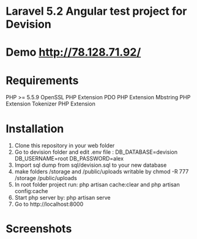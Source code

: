 # Laravel 5.2 Angular test project for Devision

# Demo http://78.128.71.92/

# Requirements
PHP >= 5.5.9
OpenSSL PHP Extension
PDO PHP Extension
Mbstring PHP Extension
Tokenizer PHP Extension

# Installation
1. Clone this repository in your web folder
2. Go to devision folder and edit .env file : 
DB_DATABASE=devision
DB_USERNAME=root
DB_PASSWORD=alex
3. Import sql dump from sql/devision.sql to your new database
4. make folders /storage and /public/uploads writable by chmod -R 777 /storage /public/uploads
5. In root folder project run:  php artisan cache:clear  and  php artisan config:cache 
6. Start php server by: php artisan serve
7. Go to http://localhost:8000

# Screenshots


